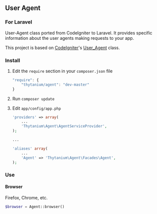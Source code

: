 ## User Agent
### For Laravel
User-Agent class ported from CodeIgniter to Laravel. 
It provides specific information about the user agents making requests to your app.

This project is based on [CodeIgniter](http://codeigniter.com)'s [User_Agent](http://github.com/bcit-ci/CodeIgniter) class.

### Install

1. Edit the `require` section in your `composer.json` file

	```javascript
	"require": {
		"thytanium/agent": "dev-master"
	}
	```
	
2. Run `composer update`

3. Edit `app/config/app.php`

	```php
	'providers' => array(
		...
		'Thytanium\Agent\AgentServiceProvider',
	);
	
	...
	
	'aliases' array(
		...
		'Agent' => 'Thytanium\Agent\Facades\Agent',
	);
	```
	
### Use
#### Browser
Firefox, Chrome, etc.

```php
$browser = Agent::browser()
```
